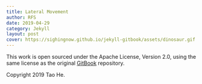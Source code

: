 ```yaml
---
title: Lateral Movement
author: RFS
date: 2019-04-29
category: Jekyll
layout: post
cover: https://sighingnow.github.io/jekyll-gitbook/assets/dinosaur.gif
---
```


This work is open sourced under the Apache License, Version 2.0, using the
same license as the original [GitBook](https://github.com/GitbookIO/gitbook) repository.

Copyright 2019 Tao He.
